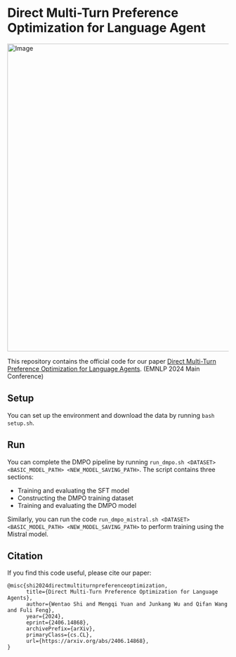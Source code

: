 # Direct Multi-Turn Preference Optimization for Language Agent

<img src="https://github.com/yuanmengqi/DMPO/blob/main/DMPO_structure.png" alt="Image" width="700"/>

This repository contains the official code for our paper [Direct Multi-Turn Preference Optimization for Language Agents](https://arxiv.org/abs/2406.14868).  (EMNLP 2024 Main Conference)

## Setup
You can set up the environment and download the data by running `bash setup.sh`.

## Run
You can complete the DMPO pipeline by running `run_dmpo.sh <DATASET> <BASIC_MODEL_PATH> <NEW_MODEL_SAVING_PATH>`. The script contains three sections:
* Training and evaluating the SFT model
* Constructing the DMPO training dataset
* Training and evaluating the DMPO model
  
Similarly, you can run the code `run_dmpo_mistral.sh <DATASET> <BASIC_MODEL_PATH> <NEW_MODEL_SAVING_PATH>` to perform training using the Mistral model.
## Citation
If you find this code useful, please cite our paper:
```
@misc{shi2024directmultiturnpreferenceoptimization,
      title={Direct Multi-Turn Preference Optimization for Language Agents}, 
      author={Wentao Shi and Mengqi Yuan and Junkang Wu and Qifan Wang and Fuli Feng},
      year={2024},
      eprint={2406.14868},
      archivePrefix={arXiv},
      primaryClass={cs.CL},
      url={https://arxiv.org/abs/2406.14868}, 
}
```